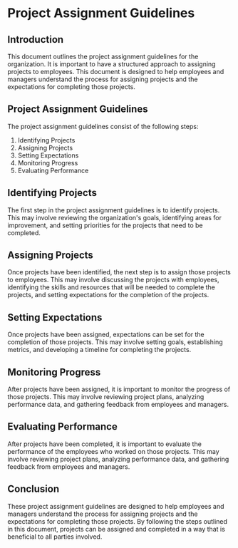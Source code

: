 # Project Assignment Guidelines
## Introduction
This document outlines the project assignment guidelines for the organization. It is important to have a structured approach to assigning projects to employees. This document is designed to help employees and managers understand the process for assigning projects and the expectations for completing those projects.

## Project Assignment Guidelines
The project assignment guidelines consist of the following steps:

1. Identifying Projects
2. Assigning Projects
3. Setting Expectations
4. Monitoring Progress
5. Evaluating Performance

## Identifying Projects
The first step in the project assignment guidelines is to identify projects. This may involve reviewing the organization's goals, identifying areas for improvement, and setting priorities for the projects that need to be completed.

## Assigning Projects
Once projects have been identified, the next step is to assign those projects to employees. This may involve discussing the projects with employees, identifying the skills and resources that will be needed to complete the projects, and setting expectations for the completion of the projects.
    
## Setting Expectations
Once projects have been assigned, expectations can be set for the completion of those projects. This may involve setting goals, establishing metrics, and developing a timeline for completing the projects.
    
## Monitoring Progress
After projects have been assigned, it is important to monitor the progress of those projects. This may involve reviewing project plans, analyzing performance data, and gathering feedback from employees and managers.
    
## Evaluating Performance
After projects have been completed, it is important to evaluate the performance of the employees who worked on those projects. This may involve reviewing project plans, analyzing performance data, and gathering feedback from employees and managers.
    
## Conclusion
These project assignment guidelines are designed to help employees and managers understand the process for assigning projects and the expectations for completing those projects. By following the steps outlined in this document, projects can be assigned and completed in a way that is beneficial to all parties involved.
